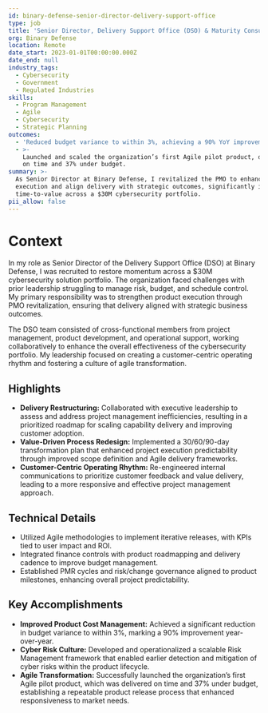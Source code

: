 ```yaml
---
id: binary-defense-senior-director-delivery-support-office
type: job
title: 'Senior Director, Delivery Support Office (DSO) & Maturity Consultant'
org: Binary Defense
location: Remote
date_start: 2023-01-01T00:00:00.000Z
date_end: null
industry_tags:
  - Cybersecurity
  - Government
  - Regulated Industries
skills:
  - Program Management
  - Agile
  - Cybersecurity
  - Strategic Planning
outcomes:
  - 'Reduced budget variance to within 3%, achieving a 90% YoY improvement.'
  - >-
    Launched and scaled the organization’s first Agile pilot product, delivered
    on time and 37% under budget.
summary: >-
  As Senior Director at Binary Defense, I revitalized the PMO to enhance product
  execution and align delivery with strategic outcomes, significantly improving
  time-to-value across a $30M cybersecurity portfolio.
pii_allow: false
---
```


# Context
In my role as Senior Director of the Delivery Support Office (DSO) at Binary Defense, I was recruited to restore momentum across a $30M cybersecurity solution portfolio. The organization faced challenges with prior leadership struggling to manage risk, budget, and schedule control. My primary responsibility was to strengthen product execution through PMO revitalization, ensuring that delivery aligned with strategic business outcomes.

The DSO team consisted of cross-functional members from project management, product development, and operational support, working collaboratively to enhance the overall effectiveness of the cybersecurity portfolio. My leadership focused on creating a customer-centric operating rhythm and fostering a culture of agile transformation.

## Highlights
- **Delivery Restructuring:** Collaborated with executive leadership to assess and address project management inefficiencies, resulting in a prioritized roadmap for scaling capability delivery and improving customer adoption.
- **Value-Driven Process Redesign:** Implemented a 30/60/90-day transformation plan that enhanced project execution predictability through improved scope definition and Agile delivery frameworks.
- **Customer-Centric Operating Rhythm:** Re-engineered internal communications to prioritize customer feedback and value delivery, leading to a more responsive and effective project management approach.

## Technical Details
- Utilized Agile methodologies to implement iterative releases, with KPIs tied to user impact and ROI.
- Integrated finance controls with product roadmapping and delivery cadence to improve budget management.
- Established PMR cycles and risk/change governance aligned to product milestones, enhancing overall project predictability.

## Key Accomplishments
- **Improved Product Cost Management:** Achieved a significant reduction in budget variance to within 3%, marking a 90% improvement year-over-year.
- **Cyber Risk Culture:** Developed and operationalized a scalable Risk Management framework that enabled earlier detection and mitigation of cyber risks within the product lifecycle.
- **Agile Transformation:** Successfully launched the organization’s first Agile pilot product, which was delivered on time and 37% under budget, establishing a repeatable product release process that enhanced responsiveness to market needs.

